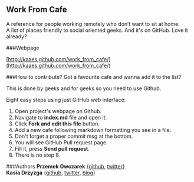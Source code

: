 Work From Cafe                                                                                                                                                
--------------
A reference for people working remotely who don’t want to sit at home.  
A list of places friendly to social oriented geeks. And it's on GitHub. Love it already?  

###Webpage

[http://kaaes.github.com/work_from_cafe/](http://kaaes.github.com/work_from_cafe/)

###How to contribute?
Got a favourite cafe and wanna add it to the list?

This is done by geeks and for geeks so you need to use Github.

Eight easy steps using just GitHub web interface:
1. Open project's webpage on Github.  
2. Navigate to __index.md__ file and open it.  
3. Click __Fork and edit this file__ button.  
4. Add a new cafe following markdown formatting you see in a file.  
5. Don't forget a proper commit msg at the bottom.  
6. You will see GitHub Pull request page.  
7. Fill it, press __Send pull request__.  
8. There is no step 8.  

###Authors
__Przemek Owczarek__ {[github](https://github.com/nazgob), [twitter](http://twitter.com/powczarek)}  
__Kasia Drzyzga__ {[github](https://github.com/kaaes), [twitter](http://twitter.com/kaaes), [blog](http://kasia.drzyzga.pl)}
